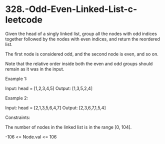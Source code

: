 # 328.-Odd-Even-Linked-List-c-leetcode


Given the head of a singly linked list, group all the nodes with odd indices together followed by the nodes with even indices, and return the reordered list.

The first node is considered odd, and the second node is even, and so on.

Note that the relative order inside both the even and odd groups should remain as it was in the input.

 

Example 1:


Input: head = [1,2,3,4,5]
Output: [1,3,5,2,4]


Example 2:


Input: head = [2,1,3,5,6,4,7]
Output: [2,3,6,7,1,5,4]
 



Constraints:

The number of nodes in the linked list is in the range [0, 104].


-106 <= Node.val <= 106
